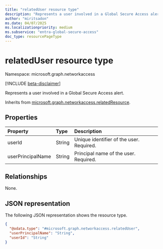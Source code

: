 ```yaml
---
title: "relatedUser resource type"
description: "Represents a user involved in a Global Secure Access alert."
author: "miritsadon"
ms.date: 04/07/2025
ms.localizationpriority: medium
ms.subservice: "entra-global-secure-access"
doc_type: resourcePageType
---
```


# relatedUser resource type

Namespace: microsoft.graph.networkaccess

[!INCLUDE [beta-disclaimer](../../includes/beta-disclaimer.md)]

Represents a user involved in a Global Secure Access alert.

Inherits from [microsoft.graph.networkaccess.relatedResource](../resources/networkaccess-relatedresource.md).

## Properties
|Property|Type|Description|
|:---|:---|:---|
|userId|String|Unique identifier of the user. Required.|
|userPrincipalName|String|Principal name of the user. Required.|

## Relationships
None.

## JSON representation
The following JSON representation shows the resource type.
<!-- {
  "blockType": "resource",
  "@odata.type": "microsoft.graph.networkaccess.relatedUser"
}
-->
``` json
{
  "@odata.type": "#microsoft.graph.networkaccess.relatedUser",
  "userPrincipalName": "String",
  "userId": "String"
}
```
